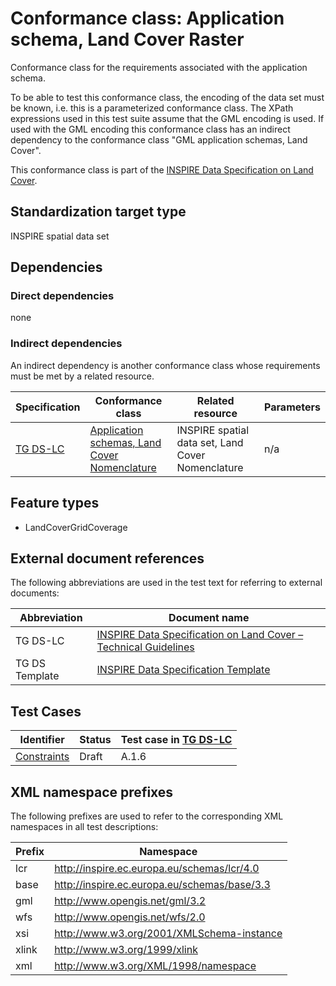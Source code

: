 # Conformance class: Application schema, Land Cover Raster

Conformance class for the requirements associated with the application schema. 

To be able to test this conformance class, the encoding of the data set must be known, i.e. this is a parameterized conformance class. The XPath expressions used in this test suite assume that the GML encoding is used. If used with the GML encoding this conformance class has an indirect dependency to the conformance class "GML application schemas, Land Cover".

This conformance class is part of the [INSPIRE Data Specification on Land Cover](../README.md).

## Standardization target type

INSPIRE spatial data set

## Dependencies

### Direct dependencies

none

### Indirect dependencies

An indirect dependency is another conformance class whose requirements must be met by a related resource.

| Specification | Conformance class | Related resource | Parameters |
| ------------- | ----------------- | ---------------- | ---------- |
| [TG DS-LC](./README.md#ref_TG_DS_LC) | [Application schemas, Land Cover Nomenclature](../lc-as/README.md) | INSPIRE spatial data set, Land Cover Nomenclature | n/a |
 
## Feature types <a name="feature-types"></a>

* LandCoverGridCoverage


## External document references

The following abbreviations are used in the test text for referring to external documents:

Abbreviation                     | Document name
-------------------------------- | --------------------------------------------------
TG DS-LC <a name="ref_TG_DS_LC"></a>   | [INSPIRE Data Specification on Land Cover – Technical Guidelines](https://knowledge-base.inspire.ec.europa.eu/publications/inspire-data-specification-land-cover-technical-guidelines_en)
TG DS Template <a name="ref_TG_DS_tmpl"></a>   | [INSPIRE Data Specification Template](https://knowledge-base.inspire.ec.europa.eu/publications/data-specifications-template_en)

## Test Cases

| Identifier                                                        | Status   | Test case in [TG DS-LC](#ref_TG_DS_LC)  |
| ----------------------------------------------------------------- | -------- | ------------ |
| [Constraints](./constraints.md)  | Draft  | A.1.6  |


## XML namespace prefixes <a name="namespaces"></a>

The following prefixes are used to refer to the corresponding XML namespaces in all test descriptions:

Prefix         | Namespace
-------------- | -------------------------------------------------
lcr		  	   | http://inspire.ec.europa.eu/schemas/lcr/4.0
base           | http://inspire.ec.europa.eu/schemas/base/3.3
gml            | http://www.opengis.net/gml/3.2
wfs            | http://www.opengis.net/wfs/2.0
xsi            | http://www.w3.org/2001/XMLSchema-instance
xlink          | http://www.w3.org/1999/xlink
xml            | http://www.w3.org/XML/1998/namespace
